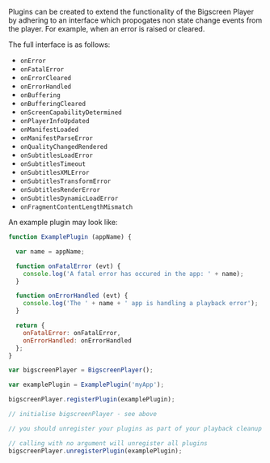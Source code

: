 Plugins can be created to extend the functionality of the Bigscreen Player by adhering to an interface which propogates non state change events from the player. For example, when an error is raised or cleared.

The full interface is as follows:
- `onError`
- `onFatalError`
- `onErrorCleared`
- `onErrorHandled`
- `onBuffering`
- `onBufferingCleared`
- `onScreenCapabilityDetermined`
- `onPlayerInfoUpdated`
- `onManifestLoaded`
- `onManifestParseError`
- `onQualityChangedRendered`
- `onSubtitlesLoadError`
- `onSubtitlesTimeout`
- `onSubtitlesXMLError`
- `onSubtitlesTransformError`
- `onSubtitlesRenderError`
- `onSubtitlesDynamicLoadError`
- `onFragmentContentLengthMismatch`

An example plugin may look like:

```javascript
function ExamplePlugin (appName) {

  var name = appName;

  function onFatalError (evt) {
    console.log('A fatal error has occured in the app: ' + name);
  }

  function onErrorHandled (evt) {
    console.log('The ' + name + ' app is handling a playback error');
  }

  return {
    onFatalError: onFatalError,
    onErrorHandled: onErrorHandled
  };
}
```

```javascript
var bigscreenPlayer = BigscreenPlayer();

var examplePlugin = ExamplePlugin('myApp');

bigscreenPlayer.registerPlugin(examplePlugin);

// initialise bigscreenPlayer - see above

// you should unregister your plugins as part of your playback cleanup

// calling with no argument will unregister all plugins
bigscreenPlayer.unregisterPlugin(examplePlugin);

```
